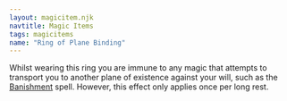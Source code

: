```yaml
---
layout: magicitem.njk
navtitle: Magic Items
tags: magicitems
name: "Ring of Plane Binding"
---
```

Whilst wearing this ring you are immune to any magic that attempts to transport you to another plane of existence against your will, such as the <a href="{{ '/spells/Banishment' | url }}">Banishment</a> spell. However, this effect only applies once per long rest.